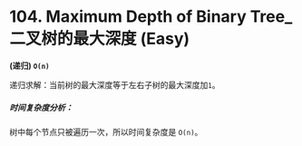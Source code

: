 # 104. Maximum Depth of Binary Tree_二叉树的最大深度 (Easy)



**(递归) `O(n)`**

递归求解：当前树的最大深度等于左右子树的最大深度加`1`。



##### 时间复杂度分析：

树中每个节点只被遍历一次，所以时间复杂度是 `O(n)`。
